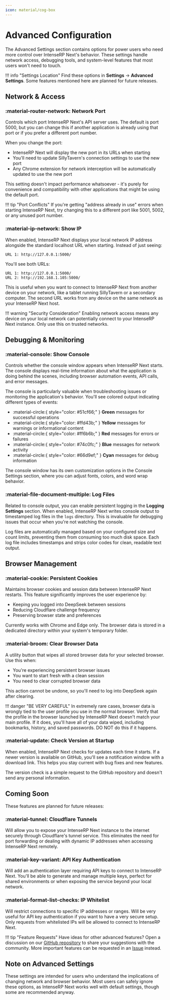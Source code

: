 ```yaml
---
icon: material/cog-box
---
```


# Advanced Configuration

The Advanced Settings section contains options for power users who need more control over IntenseRP Next's behavior. These settings handle network access, debugging tools, and system-level features that most users won't need to touch.

!!! info "Settings Location"
    Find these options in **Settings** → **Advanced Settings**. Some features mentioned here are planned for future releases.

## Network & Access

### :material-router-network: Network Port

Controls which port IntenseRP Next's API server uses. The default is port 5000, but you can change this if another application is already using that port or if you prefer a different port number.

When you change the port:

- IntenseRP Next will display the new port in its URLs when starting
- You'll need to update SillyTavern's connection settings to use the new port
- Any Chrome extension for network interception will be automatically updated to use the new port

This setting doesn't impact performance whatsoever - it's purely for convenience and compatibility with other applications that might be using the default port.

!!! tip "Port Conflicts"
    If you're getting "address already in use" errors when starting IntenseRP Next, try changing this to a different port like 5001, 5002, or any unused port number.

### :material-ip-network: Show IP

When enabled, IntenseRP Next displays your local network IP address alongside the standard localhost URL when starting. Instead of just seeing:

```
URL 1: http://127.0.0.1:5000/
```

You'll see both URLs:

```
URL 1: http://127.0.0.1:5000/
URL 2: http://192.168.1.105:5000/
```

This is useful when you want to connect to IntenseRP Next from another device on your network, like a tablet running SillyTavern or a secondary computer. The second URL works from any device on the same network as your IntenseRP Next host.

!!! warning "Security Consideration"
    Enabling network access means any device on your local network can potentially connect to your IntenseRP Next instance. Only use this on trusted networks.

## Debugging & Monitoring

### :material-console: Show Console

Controls whether the console window appears when IntenseRP Next starts. The console displays real-time information about what the application is doing behind the scenes, including browser automation events, API calls, and error messages.

The console is particularly valuable when troubleshooting issues or monitoring the application's behavior. You'll see colored output indicating different types of events:

- :material-circle:{ style="color: #51cf66;" } **Green** messages for successful operations
- :material-circle:{ style="color: #ffd43b;" } **Yellow** messages for warnings or informational content
- :material-circle:{ style="color: #ff6b6b;" } **Red** messages for errors or failures
- :material-circle:{ style="color: #74c0fc;" } **Blue** messages for network activity
- :material-circle:{ style="color: #66d9ef;" } **Cyan** messages for debug information

The console window has its own customization options in the Console Settings section, where you can adjust fonts, colors, and word wrap behavior.

### :material-file-document-multiple: Log Files

Related to console output, you can enable persistent logging in the **Logging Settings** section. When enabled, IntenseRP Next writes console output to timestamped log files in the `logs` directory. This is invaluable for debugging issues that occur when you're not watching the console.

Log files are automatically managed based on your configured size and count limits, preventing them from consuming too much disk space. Each log file includes timestamps and strips color codes for clean, readable text output.

## Browser Management

### :material-cookie: Persistent Cookies

Maintains browser cookies and session data between IntenseRP Next restarts. This feature significantly improves the user experience by:

- Keeping you logged into DeepSeek between sessions
- Reducing Cloudflare challenge frequency
- Preserving browser state and preferences

Currently works with Chrome and Edge only. The browser data is stored in a dedicated directory within your system's temporary folder.

### :material-broom: Clear Browser Data

A utility button that wipes all stored browser data for your selected browser. Use this when:

- You're experiencing persistent browser issues
- You want to start fresh with a clean session
- You need to clear corrupted browser data

This action cannot be undone, so you'll need to log into DeepSeek again after clearing.

!!! danger "BE VERY CAREFUL"
    In extremely rare cases, browser data is wrongly tied to the user profile you use in the normal browser. Verify that the profile in the browser launched by IntenseRP Next doesn't match your main profile. If it does, you'll have all of your data wiped, including bookmarks, history, and saved passwords. DO NOT do this if it happens.

### :material-update: Check Version at Startup

When enabled, IntenseRP Next checks for updates each time it starts. If a newer version is available on GitHub, you'll see a notification window with a download link. This helps you stay current with bug fixes and new features.

The version check is a simple request to the GitHub repository and doesn't send any personal information.

## Coming Soon

These features are planned for future releases:

### :material-tunnel: Cloudflare Tunnels

Will allow you to expose your IntenseRP Next instance to the internet securely through Cloudflare's tunnel service. This eliminates the need for port forwarding or dealing with dynamic IP addresses when accessing IntenseRP Next remotely.

### :material-key-variant: API Key Authentication

Will add an authentication layer requiring API keys to connect to IntenseRP Next. You'll be able to generate and manage multiple keys, perfect for shared environments or when exposing the service beyond your local network.

### :material-format-list-checks: IP Whitelist

Will restrict connections to specific IP addresses or ranges. Will be very useful for API key authentication if you want to have a very secure setup. Only requests from whitelisted IPs will be allowed to connect to IntenseRP Next.

!!! tip "Feature Requests"
    Have ideas for other advanced features? Open a discussion on our [GitHub repository](https://github.com/LyubomirT/intense-rp-next/discussions) to share your suggestions with the community. More important features can be requested in an [Issue](https://github.com/LyubomirT/intense-rp-next/issues) instead.

## Note on Advanced Settings

These settings are intended for users who understand the implications of changing network and browser behavior. Most users can safely ignore these options, as IntenseRP Next works well with default settings, though some are recommended anyway.